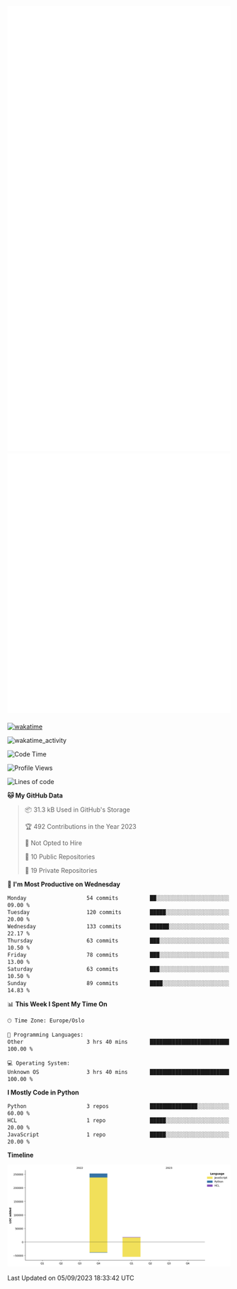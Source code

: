 ![Metrics](/metrics.svg)![Additional metrics](metrics.additional.svg)
----------------------------------------------------------------------------------------------------------------------------------------------------

[![wakatime](https://wakatime.com/badge/user/139c3dc8-b99d-475a-b6b4-e7663d03add8.svg)](https://wakatime.com/@139c3dc8-b99d-475a-b6b4-e7663d03add8)

![wakatime_activity](https://wakatime.com/share/@merca/d0fb6363-0f77-40ae-9525-9b9347ed2e36.svg)

<!--START_SECTION:waka-->
![Code Time](http://img.shields.io/badge/Code%20Time-6%2C748%20hrs%2039%20mins-blue)

![Profile Views](http://img.shields.io/badge/Profile%20Views-0-blue)

![Lines of code](https://img.shields.io/badge/From%20Hello%20World%20I%27ve%20Written-270.4%20thousand%20lines%20of%20code-blue)

**🐱 My GitHub Data** 

> 📦 31.3 kB Used in GitHub's Storage 
 > 
> 🏆 492 Contributions in the Year 2023
 > 
> 🚫 Not Opted to Hire
 > 
> 📜 10 Public Repositories 
 > 
> 🔑 19 Private Repositories 
 > 
📅 **I'm Most Productive on Wednesday** 

```text
Monday                   54 commits          ██░░░░░░░░░░░░░░░░░░░░░░░   09.00 % 
Tuesday                  120 commits         █████░░░░░░░░░░░░░░░░░░░░   20.00 % 
Wednesday                133 commits         ██████░░░░░░░░░░░░░░░░░░░   22.17 % 
Thursday                 63 commits          ███░░░░░░░░░░░░░░░░░░░░░░   10.50 % 
Friday                   78 commits          ███░░░░░░░░░░░░░░░░░░░░░░   13.00 % 
Saturday                 63 commits          ███░░░░░░░░░░░░░░░░░░░░░░   10.50 % 
Sunday                   89 commits          ████░░░░░░░░░░░░░░░░░░░░░   14.83 % 
```


📊 **This Week I Spent My Time On** 

```text
🕑︎ Time Zone: Europe/Oslo

💬 Programming Languages: 
Other                    3 hrs 40 mins       █████████████████████████   100.00 % 

💻 Operating System: 
Unknown OS               3 hrs 40 mins       █████████████████████████   100.00 % 
```

**I Mostly Code in Python** 

```text
Python                   3 repos             ███████████████░░░░░░░░░░   60.00 % 
HCL                      1 repo              █████░░░░░░░░░░░░░░░░░░░░   20.00 % 
JavaScript               1 repo              █████░░░░░░░░░░░░░░░░░░░░   20.00 % 
```



**Timeline**

![Lines of Code chart](https://raw.githubusercontent.com/merca/merca/current/assets/bar_graph.png)


 Last Updated on 05/09/2023 18:33:42 UTC
<!--END_SECTION:waka-->
